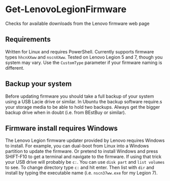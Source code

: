 # Get-LenovoLegionFirmware
Checks for available downloads from the Lenovo firmware web page

## Requirements

Written for Linux and requires PowerShell.  Currently supports firmware types `hhcnXXww` and `nscnXXww`. Tested on Lenovo Legion 5 and 7, though you system may vary.  Use the `CustomType` parameter if your firmware naming is different.

## Backup your system

Before updating firmware you should take a full backup of your system using a USB Lacie drive or similar.
In Ubuntu the backup software require.s your storage media to be able to hold two backups. Always get the
bigger backup drive when in doubt (i.e. from BEstBuy or similar).

## Firmware install requires Windows

The Lenovo Legion firmware updater provided by Lenovo requires Windows to install.
For example, you can dual-boot from Linux into a Windows partition to update the firmware.
Or pretend to install Windows and press SHIFT-F10 to get a terminal and navigate to the firmware.
If using that trick your USB drive will probably be `c:`. You can use `disk part` and `list volumes` to see.
To change directory type `c:` and hit enter. Then list with `dir` and install by typing the executable name (i.e. `nscn37ww.exe` for my Legion 7).
